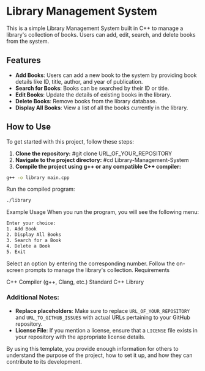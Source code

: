 # Library Management System

This is a simple Library Management System built in C++ to manage a library's collection of books. Users can add, edit, search, and delete books from the system.

## Features

- **Add Books**: Users can add a new book to the system by providing book details like ID, title, author, and year of publication.
- **Search for Books**: Books can be searched by their ID or title.
- **Edit Books**: Update the details of existing books in the library.
- **Delete Books**: Remove books from the library database.
- **Display All Books**: View a list of all the books currently in the library.

## How to Use

To get started with this project, follow these steps:

1. **Clone the repository:**	#git clone URL_OF_YOUR_REPOSITORY
2. **Navigate to the project directory:**   #cd Library-Management-System
3. **Compile the project using g++ or any compatible C++ compiler:**
```bash
g++ -o library main.cpp
```
Run the compiled program:
```bash
./library
```
Example Usage
When you run the program, you will see the following menu:
```bash
Enter your choice:
1. Add Book
2. Display All Books
3. Search for a Book
4. Delete a Book
5. Exit
```

Select an option by entering the corresponding number. Follow the on-screen prompts to manage the library's collection.
Requirements

C++ Compiler (g++, Clang, etc.)
Standard C++ Library


    
### Additional Notes:
- **Replace placeholders**: Make sure to replace `URL_OF_YOUR_REPOSITORY` and `URL_TO_GITHUB_ISSUES` with actual URLs pertaining to your GitHub repository.
- **License File**: If you mention a license, ensure that a `LICENSE` file exists in your repository with the appropriate license details.

By using this template, you provide enough information for others to understand the purpose of the project, how to set it up, and how they can contribute to its development.
